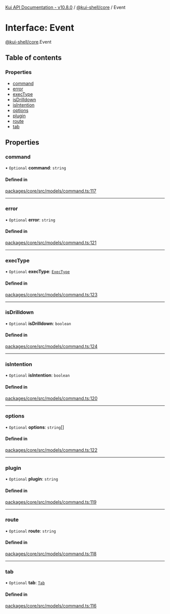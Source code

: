 [Kui API Documentation - v10.8.0](../README.md) / [@kui-shell/core](../modules/kui_shell_core.md) / Event

# Interface: Event

[@kui-shell/core](../modules/kui_shell_core.md).Event

## Table of contents

### Properties

- [command](kui_shell_core.Event.md#command)
- [error](kui_shell_core.Event.md#error)
- [execType](kui_shell_core.Event.md#exectype)
- [isDrilldown](kui_shell_core.Event.md#isdrilldown)
- [isIntention](kui_shell_core.Event.md#isintention)
- [options](kui_shell_core.Event.md#options)
- [plugin](kui_shell_core.Event.md#plugin)
- [route](kui_shell_core.Event.md#route)
- [tab](kui_shell_core.Event.md#tab)

## Properties

### command

• `Optional` **command**: `string`

#### Defined in

[packages/core/src/models/command.ts:117](https://github.com/kubernetes-sigs/kui/blob/kui/packages/core/src/models/command.ts#L117)

---

### error

• `Optional` **error**: `string`

#### Defined in

[packages/core/src/models/command.ts:121](https://github.com/kubernetes-sigs/kui/blob/kui/packages/core/src/models/command.ts#L121)

---

### execType

• `Optional` **execType**: [`ExecType`](../enums/kui_shell_core.ExecType.md)

#### Defined in

[packages/core/src/models/command.ts:123](https://github.com/kubernetes-sigs/kui/blob/kui/packages/core/src/models/command.ts#L123)

---

### isDrilldown

• `Optional` **isDrilldown**: `boolean`

#### Defined in

[packages/core/src/models/command.ts:124](https://github.com/kubernetes-sigs/kui/blob/kui/packages/core/src/models/command.ts#L124)

---

### isIntention

• `Optional` **isIntention**: `boolean`

#### Defined in

[packages/core/src/models/command.ts:120](https://github.com/kubernetes-sigs/kui/blob/kui/packages/core/src/models/command.ts#L120)

---

### options

• `Optional` **options**: `string`[]

#### Defined in

[packages/core/src/models/command.ts:122](https://github.com/kubernetes-sigs/kui/blob/kui/packages/core/src/models/command.ts#L122)

---

### plugin

• `Optional` **plugin**: `string`

#### Defined in

[packages/core/src/models/command.ts:119](https://github.com/kubernetes-sigs/kui/blob/kui/packages/core/src/models/command.ts#L119)

---

### route

• `Optional` **route**: `string`

#### Defined in

[packages/core/src/models/command.ts:118](https://github.com/kubernetes-sigs/kui/blob/kui/packages/core/src/models/command.ts#L118)

---

### tab

• `Optional` **tab**: [`Tab`](kui_shell_core.Tab.md)

#### Defined in

[packages/core/src/models/command.ts:116](https://github.com/kubernetes-sigs/kui/blob/kui/packages/core/src/models/command.ts#L116)
